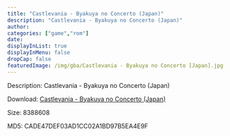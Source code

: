 ```yaml
---
title: "Castlevania - Byakuya no Concerto (Japan)"
description: "Castlevania - Byakuya no Concerto (Japan)"
author: 
categories: ["game","rom"]
date: 
displayInList: true
displayInMenu: false
dropCap: false
featuredImage: /img/gba/Castlevania - Byakuya no Concerto [Japan].jpg
---
```


Description: Castlevania - Byakuya no Concerto (Japan)

Download: <a style="text-decoration:underline;" href="https://mega.nz/#!HaBwwYAI!VBpKagRdt4IpjmnzNPCu1VUJv-8XiCPlFSC7lVBeehc" target = "_blank" rel = "nofollow" > Castlevania - Byakuya no Concerto (Japan)</a>

Size: 8388608

MD5: CADE47DEF03AD1CC02A1BD97B5EA4E9F

